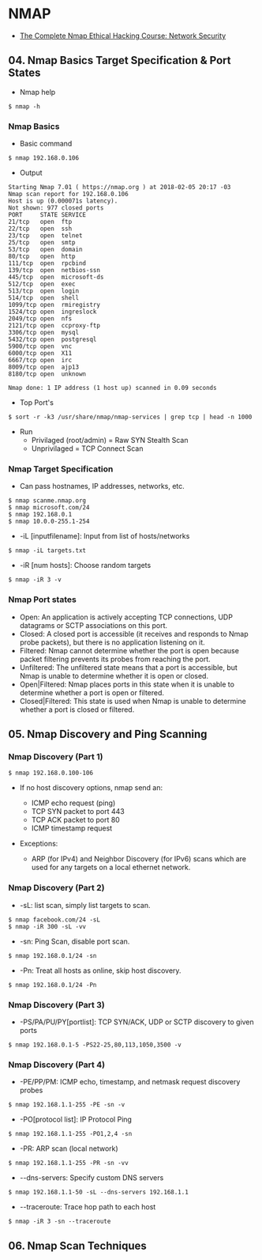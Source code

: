# NMAP
* [The Complete Nmap Ethical Hacking Course: Network Security](https://www.udemy.com/the-complete-nmap-ethical-hacking-course-network-security/)

## 04. Nmap Basics Target Specification & Port States

* Nmap help
```
$ nmap -h
```

### Nmap Basics

* Basic command
```
$ nmap 192.168.0.106
```

* Output
```
Starting Nmap 7.01 ( https://nmap.org ) at 2018-02-05 20:17 -03
Nmap scan report for 192.168.0.106
Host is up (0.000071s latency).
Not shown: 977 closed ports
PORT     STATE SERVICE
21/tcp   open  ftp
22/tcp   open  ssh
23/tcp   open  telnet
25/tcp   open  smtp
53/tcp   open  domain
80/tcp   open  http
111/tcp  open  rpcbind
139/tcp  open  netbios-ssn
445/tcp  open  microsoft-ds
512/tcp  open  exec
513/tcp  open  login
514/tcp  open  shell
1099/tcp open  rmiregistry
1524/tcp open  ingreslock
2049/tcp open  nfs
2121/tcp open  ccproxy-ftp
3306/tcp open  mysql
5432/tcp open  postgresql
5900/tcp open  vnc
6000/tcp open  X11
6667/tcp open  irc
8009/tcp open  ajp13
8180/tcp open  unknown

Nmap done: 1 IP address (1 host up) scanned in 0.09 seconds
```

* Top Port's
```
$ sort -r -k3 /usr/share/nmap/nmap-services | grep tcp | head -n 1000
```

* Run
	- Privilaged (root/admin) = Raw SYN Stealth Scan
	- Unprivilaged = TCP Connect Scan

### Nmap Target Specification

* Can pass hostnames, IP addresses, networks, etc.
```
$ nmap scanme.nmap.org
$ nmap microsoft.com/24 
$ nmap 192.168.0.1
$ nmap 10.0.0-255.1-254
```

* -iL [inputfilename]: Input from list of hosts/networks
```
$ nmap -iL targets.txt
```

* -iR [num hosts]: Choose random targets
```
$ nmap -iR 3 -v
```


### Nmap Port states

* Open: An application is actively accepting TCP connections, UDP datagrams or SCTP associations on this port.
* Closed: A closed port is accessible (it receives and responds to Nmap probe packets), but there is no application listening on it.
* Filtered: Nmap cannot determine whether the port is open because packet filtering prevents its probes from reaching the port.
* Unfiltered: The unfiltered state means that a port is accessible, but Nmap is unable to determine whether it is open or closed.
* Open|Filtered: Nmap places ports in this state when it is unable to determine whether a port is open or filtered.
* Closed|Filtered: This state is used when Nmap is unable to determine whether a port is closed or filtered.

## 05. Nmap Discovery and Ping Scanning

### Nmap Discovery (Part 1)

```
$ nmap 192.168.0.100-106
```

* If no host discovery options, nmap send an:
	- ICMP echo request (ping)
	- TCP SYN packet to port 443
	- TCP ACK packet to port 80
	- ICMP timestamp request

* Exceptions:
	- ARP (for IPv4) and Neighbor Discovery (for IPv6) scans which are used for any targets on a local ethernet network.

### Nmap Discovery (Part 2)

* -sL: list scan, simply list targets to scan.
```
$ nmap facebook.com/24 -sL
$ nmap -iR 300 -sL -vv
```

* -sn: Ping Scan, disable port scan.
```
$ nmap 192.168.0.1/24 -sn
```

* -Pn: Treat all hosts as online, skip host discovery.
```
$ nmap 192.168.0.1/24 -Pn
```

### Nmap Discovery (Part 3)

* -PS/PA/PU/PY[portlist]: TCP SYN/ACK, UDP or SCTP discovery to given ports
```
$ nmap 192.168.0.1-5 -PS22-25,80,113,1050,3500 -v
```

### Nmap Discovery (Part 4)
* -PE/PP/PM: ICMP echo, timestamp, and netmask request discovery probes
```
$ nmap 192.168.1.1-255 -PE -sn -v
```

* -PO[protocol list]: IP Protocol Ping
```
$ nmap 192.168.1.1-255 -PO1,2,4 -sn
```

* -PR: ARP scan (local network)
```
$ nmap 192.168.1.1-255 -PR -sn -vv
```

* --dns-servers: Specify custom DNS servers
```
$ nmap 192.168.1.1-50 -sL --dns-servers 192.168.1.1
```

* --traceroute: Trace hop path to each host
```
$ nmap -iR 3 -sn --traceroute
```

## 06. Nmap Scan Techniques